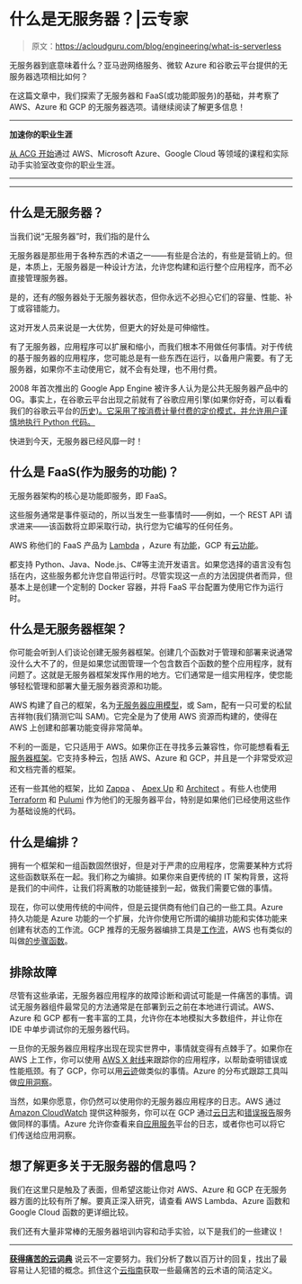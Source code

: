 # 什么是无服务器？|云专家

> 原文：<https://acloudguru.com/blog/engineering/what-is-serverless>

无服务器到底意味着什么？亚马逊网络服务、微软 Azure 和谷歌云平台提供的无服务器选项相比如何？

在这篇文章中，我们探索了无服务器和 FaaS(或功能即服务)的基础，并考察了 AWS、Azure 和 GCP 的无服务器选项。请继续阅读了解更多信息！

* * *

**加速你的职业生涯**

[从 ACG 开始](https://acloudguru.com/pricing)通过 AWS、Microsoft Azure、Google Cloud 等领域的课程和实际动手实验室改变你的职业生涯。

* * *

* * *

## 什么是无服务器？

当我们说“无服务器”时，我们指的是什么

无服务器是那些用于各种东西的术语之一——有些是合法的，有些是营销上的。但是，本质上，无服务器是一种设计方法，允许您构建和运行整个应用程序，而不必直接管理服务器。

是的，还有*的*服务器处于无服务器状态，但你永远不必担心它们的容量、性能、补丁或容错能力。

这对开发人员来说是一大优势，但更大的好处是可伸缩性。

有了无服务器，应用程序可以扩展和缩小，而我们根本不用做任何事情。对于传统的基于服务器的应用程序，您可能总是有一些东西在运行，以备用户需要。有了无服务器，如果你不主动使用它，就不会有处理，也不用付费。

2008 年首次推出的 Google App Engine 被许多人认为是公共无服务器产品中的 OG。事实上，在谷歌云平台出现之前就有了谷歌应用引擎(如果你好奇，可以看看我们的谷歌云平台的[历史)。它采用了按消费计量付费的定价模式，并允许用户谨慎地执行 Python 代码。](https://acloudguru.com/blog/engineering/history-google-cloud-platform)

快进到今天，无服务器已经风靡一时！

## 什么是 FaaS(作为服务的功能)？

无服务器架构的核心是功能即服务，即 FaaS。

这些服务通常是事件驱动的，所以当发生一些事情时——例如，一个 REST API 请求进来——该函数将立即采取行动，执行您为它编写的任何任务。

AWS 称他们的 FaaS 产品为 [Lambda](https://aws.amazon.com/lambda/) ，Azure 有[功能](https://azure.microsoft.com/en-au/services/functions/)，GCP 有[云功能](https://cloud.google.com/functions)。

都支持 Python、Java、Node.js、C#等主流开发语言。如果您选择的语言没有包括在内，这些服务都允许您自带运行时。尽管实现这一点的方法因提供者而异，但基本上是创建一个定制的 Docker 容器，并将 FaaS 平台配置为使用它作为运行时。

## 什么是无服务器框架？

你可能会听到人们谈论创建无服务器框架。创建几个函数对于管理和部署来说通常没什么大不了的，但是如果您试图管理一个包含数百个函数的整个应用程序，就有问题了。这就是无服务器框架发挥作用的地方。它们通常是一组实用程序，使您能够轻松管理和部署大量无服务器资源和功能。

AWS 构建了自己的框架，名为[无服务器应用模型](https://aws.amazon.com/serverless/sam/)，或 Sam，配有一只可爱的松鼠吉祥物(我们猜测它叫 SAM)。它完全是为了使用 AWS 资源而构建的，使得在 AWS 上创建和部署功能变得非常简单。

不利的一面是，它只适用于 AWS。如果你正在寻找多云兼容性，你可能想看看[无服务器框架](https://www.serverless.com/)。它支持多种云，包括 AWS、Azure 和 GCP，并且是一个非常受欢迎和文档完善的框架。

还有一些其他的框架，比如 [Zappa](https://github.com/zappa/Zappa) 、 [Apex Up](https://apex.sh/up/) 和 [Architect](https://arc.codes/docs/en/get-started/quickstart) 。有些人也使用 [Terraform](https://www.terraform.io/) 和 [Pulumi](https://www.pulumi.com/) 作为他们的无服务器平台，特别是如果他们已经使用这些作为基础设施的代码。

## 什么是编排？

拥有一个框架和一组函数固然很好，但是对于严肃的应用程序，您需要某种方式将这些函数联系在一起。我们称之为编排。如果你来自更传统的 IT 架构背景，这将是我们的中间件，让我们将离散的功能链接到一起，做我们需要它做的事情。

现在，你可以使用传统的中间件，但是云提供商有他们自己的一些工具。Azure 持久功能是 Azure 功能的一个扩展，允许你使用它所谓的编排功能和实体功能来创建有状态的工作流。GCP 推荐的无服务器编排工具是[工作流](https://cloud.google.com/workflows)，AWS 也有类似的叫做[的步骤函数](https://aws.amazon.com/step-functions/)。

## 排除故障

尽管有这些承诺，无服务器应用程序的故障诊断和调试可能是一件痛苦的事情。调试无服务器组件最常见的方法通常是在部署到云之前在本地进行调试。AWS、Azure 和 GCP 都有一套丰富的工具，允许你在本地模拟大多数组件，并让你在 IDE 中单步调试你的无服务器代码。

一旦你的无服务器应用程序出现在现实世界中，事情就变得有点棘手了。如果你在 AWS 上工作，你可以使用 [AWS X 射线](https://aws.amazon.com/xray/)来跟踪你的应用程序，以帮助查明错误或性能瓶颈。有了 GCP，你可以用[云迹](https://cloud.google.com/trace)做类似的事情。Azure 的分布式跟踪工具叫做[应用洞察](https://docs.microsoft.com/en-us/azure/azure-monitor/app/app-insights-overview)。

当然，如果你愿意，你仍然可以使用你的无服务器应用程序的日志。AWS 通过 [Amazon CloudWatch](https://aws.amazon.com/cloudwatch/) 提供这种服务，你可以在 GCP 通过[云日志](https://cloud.google.com/logging)和[错误报告](https://cloud.google.com/error-reporting)服务做同样的事情。Azure 允许你查看来自[应用服务](https://azure.microsoft.com/en-au/services/app-service/)平台的日志，或者你也可以将它们传送给应用洞察。

## 想了解更多关于无服务器的信息吗？

我们在这里只是触及了表面，但希望这能让你对 AWS、Azure 和 GCP 在无服务器方面的比较有所了解。要真正深入研究，请查看 AWS Lambda、Azure 函数和 Google Cloud 函数的更详细比较。

我们还有大量非常棒的无服务器培训内容和动手实验，以下是我们的一些建议！

* * *

[**获得痛苦的云词典**](https://get.acloudguru.com/cloud-dictionary-of-pain)
说云不一定要努力。我们分析了数以百万计的回复，找出了最容易让人犯错的概念。抓住这个[云指南](https://get.acloudguru.com/cloud-dictionary-of-pain)获取一些最痛苦的云术语的简洁定义。